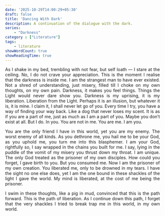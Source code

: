 ```yaml
---
date: '2025-10-29T14:00:29+05:30'
draft: false
title: 'Dancing With Dark'
description: A continuation of the dialogue with the dark. 
series: 
    - "Darkness"
category : ["Literature"]
tags:
    - literature
showWordCount: true
showReadingTime: true
---
```


<div style="text-align: justify;">

As I shake in my bed, trembling with not fear, but self loath — I stare at the ceiling. No, I do not crave your appreciation. This is the moment I realise that the darkness is inside me. I am the strangest man to have ever existed. Not a shred of understanding, just misery, filled till I choke on my own thoughts, on my own pain. Darkness, it makes you feel things. Things the Light would never dare show you. Darkness is my uprising, it is my liberation. Liberation from the Light. Perhaps it is an illusion, but whatever it is, it is mine. I claim it, I shall never let go of you. Every time I try, you have a way of finding your way back. Like a dog that never loses my scent. It is as if you are a part of me, just as much as I am a part of you. Maybe you don’t exist at all. But I do. In you. You are not in me. You are me. I am you. 

You are the only friend I have in this world, yet you are my enemy. The worst enemy of all kinds. As you dethrone me, you hail me to be your God, as you uphold me, you turn me into this blasphemer. I am your God, rightfully so, I say wrapped in the chains you built for me. I say, lying in the puddle of the vomit of my misery you thrust down my throat. I am unique. The only God treated as the prisoner of my own disciples. How could you forget, I gave birth to you. But you consumed me. Now I am the prisoner of my own creation. You liberated me, only to be drowned in my tears. I have the sight no one else does, yet I am the one bound in these shackles of the light I gave the world. My mind is liberated, at the cost of me being the prisoner. 

I swim in these thoughts, like a pig in mud, convinced that this is the path forward. This is the path of liberation. As I continue down this path, I forget that the very shackles I tried to break trap me in this world, in my own world.

</div>